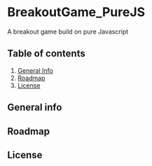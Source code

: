 # BreakoutGame_PureJS
A breakout game build on pure Javascript

## Table of contents
1. [General Info](#general-info)
2. [Roadmap](#roadmap)
3. [License](#license)


## General info


## Roadmap

## License